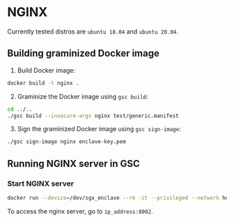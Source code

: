 # NGINX

Currently tested distros are `ubuntu 18.04` and `ubuntu 20.04`.

## Building graminized Docker image

1. Build Docker image:
```bash
docker build -t nginx .
```

2. Graminize the Docker image using `gsc build`:
```bash
cd ../..
./gsc build --insecure-args nginx test/generic.manifest
```

3. Sign the graminized Docker image using `gsc sign-image`:
```bash
./gsc sign-image nginx enclave-key.pem
```

## Running NGINX server in GSC

### Start NGINX server

```bash
docker run --device=/dev/sgx_enclave --rm -it --privileged --network host --shm-size=4g --name nginx_g nginx:latest
```
To access the nginx server, go to `ip_address:8002`.